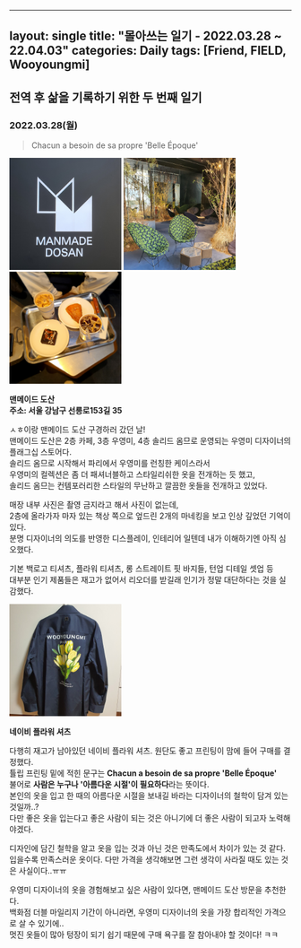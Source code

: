 
---
layout: single
title: "몰아쓰는 일기 - 2022.03.28 ~ 22.04.03"
categories: Daily
tags: [Friend, FIELD, Wooyoungmi]
---

## 전역 후 삶을 기록하기 위한 두 번째 일기

### 2022.03.28(월)

> Chacun a besoin de sa propre 'Belle Époque'

<img src="/images/2022-05-18-daily-3/image1.jpeg" width="200" />
<img src="/images/2022-05-18-daily-3/image2.jpeg" width="200" />
<img src="/images/2022-05-18-daily-3/image3.jpeg" width="200" /><br/>

**맨메이드 도산**<br/>
**주소: 서울 강남구 선릉로153길 35**<br/>

ㅅㅎ이랑 맨메이드 도산 구경하러 갔던 날!<br/>
맨메이드 도산은 2층 카페, 3층 우영미, 4층 솔리드 옴므로 운영되는 우영미 디자이너의 플래그십 스토어다.<br/>
솔리드 옴므로 시작해서 파리에서 우영미를 런칭한 케이스라서<br/>
우영미의 컬렉션은 좀 더 패셔너블하고 스타일리쉬한 옷을 전개하는 듯 했고,<br/>
솔리드 옴므는 컨템포러리한 스타일의 무난하고 깔끔한 옷들을 전개하고 있었다.<br/>

매장 내부 사진은 촬영 금지라고 해서 사진이 없는데,<br/>
2층에 올라가자 마자 있는 책상 쪽으로 엎드린 2개의 마네킹을 보고 인상 깊었던 기억이 있다.<br/>
분명 디자이너의 의도를 반영한 디스플레이, 인테리어 일텐데 내가 이해하기엔 아직 심오했다.<br/>

기본 백로고 티셔츠, 플라워 티셔츠, 롱 스트레이트 핏 바지들, 턴업 디테일 셋업 등<br/>
대부분 인기 제품들은 재고가 없어서 리오더를 받길래 인기가 정말 대단하다는 것을 실감했다.<br/>

<img src="/images/2022-05-18-daily-3/image4.jpeg" width="200" /><br/>

**네이비 플라워 셔츠**

다행히 재고가 남아있던 네이비 플라워 셔츠. 원단도 좋고 프린팅이 맘에 들어 구매를 결정했다.<br/>
튤립 프린팅 밑에 적힌 문구는 **Chacun a besoin de sa propre 'Belle Époque'**<br/>
불어로 **사람은 누구나 '아름다운 시절'이 필요하다**라는 뜻이다.<br/>
본인의 옷을 입고 한 때의 아름다운 시절을 보내길 바라는 디자이너의 철학이 담겨 있는 것일까..?<br/>
다만 좋은 옷을 입는다고 좋은 사람이 되는 것은 아니기에 더 좋은 사람이 되고자 노력해야겠다.

디자인에 담긴 철학을 알고 옷을 입는 것과 아닌 것은 만족도에서 차이가 있는 것 같다.<br/>
입을수록 만족스러운 옷이다. 다만 가격을 생각해보면 그런 생각이 사라질 때도 있는 것은 사실이다..ㅠㅠ<br/>

우영미 디자이너의 옷을 경험해보고 싶은 사람이 있다면, 맨메이드 도산 방문을 추천한다.<br/>
백화점 더블 마일리지 기간이 아니라면, 우영미 디자이너의 옷을 가장 합리적인 가격으로 살 수 있기에..<br/>
멋진 옷들이 많아 텅장이 되기 쉽기 때문에 구매 욕구를 잘 참아내야 할 것이다! ㅋㅋ<br/>